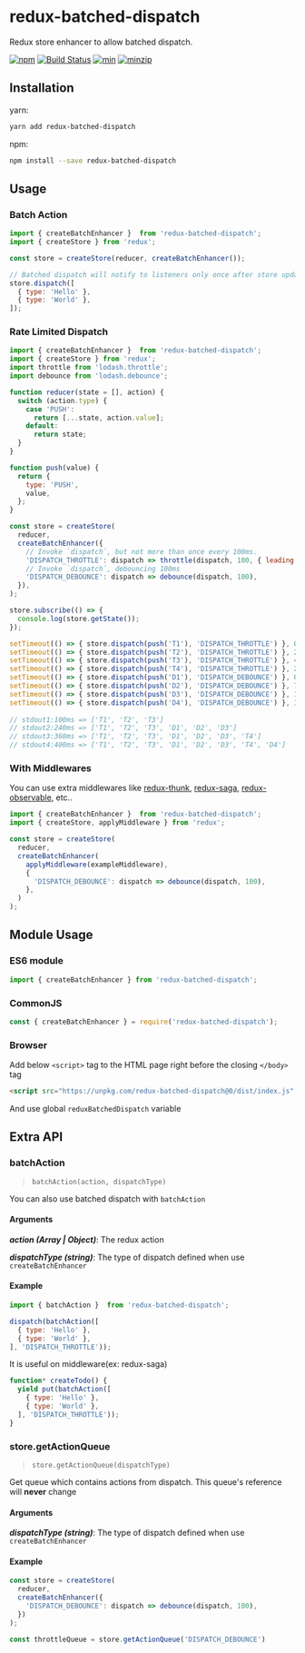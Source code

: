 # redux-batched-dispatch

Redux store enhancer to allow batched dispatch.

[![npm](https://img.shields.io/npm/v/redux-batched-dispatch.svg)](https://www.npmjs.com/package/redux-batched-dispatch)
[![Build Status](https://api.travis-ci.org/jiggum/redux-batched-dispatch.svg?branch=master)](https://travis-ci.org/jiggum/redux-batched-dispatch)
[![min](https://img.shields.io/bundlephobia/min/redux-batched-dispatch.svg)](https://www.npmjs.com/package/redux-batched-dispatch)
[![minzip](https://img.shields.io/bundlephobia/minzip/redux-batched-dispatch.svg)](https://www.npmjs.com/package/redux-batched-dispatch)

## Installation

yarn:
```bash
yarn add redux-batched-dispatch
```

npm:
```bash
npm install --save redux-batched-dispatch
```

## Usage

### Batch Action

```js
import { createBatchEnhancer }  from 'redux-batched-dispatch';
import { createStore } from 'redux';

const store = createStore(reducer, createBatchEnhancer());

// Batched dispatch will notify to listeners only once after store updated
store.dispatch([
  { type: 'Hello' },
  { type: 'World' },
]);
```

### Rate Limited Dispatch

```js
import { createBatchEnhancer }  from 'redux-batched-dispatch';
import { createStore } from 'redux';
import throttle from 'lodash.throttle';
import debounce from 'lodash.debounce';

function reducer(state = [], action) {
  switch (action.type) {
    case 'PUSH':
      return [...state, action.value];
    default:
      return state;
  }
}

function push(value) {
  return {
    type: 'PUSH',
    value,
  };
}

const store = createStore(
  reducer,
  createBatchEnhancer({
    // Invoke `dispatch`, but not more than once every 100ms.
    'DISPATCH_THROTTLE': dispatch => throttle(dispatch, 100, { leading: false }),
    // Invoke `dispatch`, debouncing 100ms
    'DISPATCH_DEBOUNCE': dispatch => debounce(dispatch, 100),
  }),
);

store.subscribe(() => {
  console.log(store.getState());
});

setTimeout(() => { store.dispatch(push('T1'), 'DISPATCH_THROTTLE') }, 0);
setTimeout(() => { store.dispatch(push('T2'), 'DISPATCH_THROTTLE') }, 20);
setTimeout(() => { store.dispatch(push('T3'), 'DISPATCH_THROTTLE') }, 40);
setTimeout(() => { store.dispatch(push('T4'), 'DISPATCH_THROTTLE') }, 260);
setTimeout(() => { store.dispatch(push('D1'), 'DISPATCH_DEBOUNCE') }, 0);
setTimeout(() => { store.dispatch(push('D2'), 'DISPATCH_DEBOUNCE') }, 70);
setTimeout(() => { store.dispatch(push('D3'), 'DISPATCH_DEBOUNCE') }, 140);
setTimeout(() => { store.dispatch(push('D4'), 'DISPATCH_DEBOUNCE') }, 300);
  
// stdout1:100ms => ['T1', 'T2', 'T3']
// stdout2:240ms => ['T1', 'T2', 'T3', 'D1', 'D2', 'D3']
// stdout3:360ms => ['T1', 'T2', 'T3', 'D1', 'D2', 'D3', 'T4']
// stdout4:400ms => ['T1', 'T2', 'T3', 'D1', 'D2', 'D3', 'T4', 'D4']
```

### With Middlewares

You can use extra middlewares like [redux-thunk](https://github.com/reduxjs/redux-thunk), [redux-saga](https://github.com/redux-saga/redux-saga), [redux-observable](https://github.com/redux-observable/redux-observable), etc..

```js
import { createBatchEnhancer }  from 'redux-batched-dispatch';
import { createStore, applyMiddleware } from 'redux';

const store = createStore(
  reducer,
  createBatchEnhancer(
    applyMiddleware(exampleMiddleware),
    {
      'DISPATCH_DEBOUNCE': dispatch => debounce(dispatch, 100),
    },
  )
);
```

## Module Usage

### ES6 module

```js
import { createBatchEnhancer } from 'redux-batched-dispatch';
```

### CommonJS

```js
const { createBatchEnhancer } = require('redux-batched-dispatch');
```

### Browser

Add below `<script>` tag to the HTML page right before the closing `</body>` tag
```html
<script src="https://unpkg.com/redux-batched-dispatch@0/dist/index.js" crossorigin></script>
```
And use global `reduxBatchedDispatch` variable

## Extra API

### batchAction

>`batchAction(action, dispatchType)`

You can also use batched dispatch with `batchAction`

#### Arguments
  
***action (Array | Object)***: The redux action

***dispatchType (string)***: The type of dispatch defined when use `createBatchEnhancer` 

#### Example
```js
import { batchAction }  from 'redux-batched-dispatch';

dispatch(batchAction([
  { type: 'Hello' },
  { type: 'World' },
], 'DISPATCH_THROTTLE'));
```
It is useful on middleware(ex: redux-saga)
```js
function* createTodo() {
  yield put(batchAction([
    { type: 'Hello' },
    { type: 'World' },
  ], 'DISPATCH_THROTTLE'));
}
```

### store.getActionQueue

>`store.getActionQueue(dispatchType)`

Get queue which contains actions from dispatch. This queue's reference will **never** change

#### Arguments

***dispatchType (string)***: The type of dispatch defined when use `createBatchEnhancer`

#### Example

```js
const store = createStore(
  reducer,
  createBatchEnhancer({
    'DISPATCH_DEBOUNCE': dispatch => debounce(dispatch, 100),
  })
);

const throttleQueue = store.getActionQueue('DISPATCH_DEBOUNCE')
```
